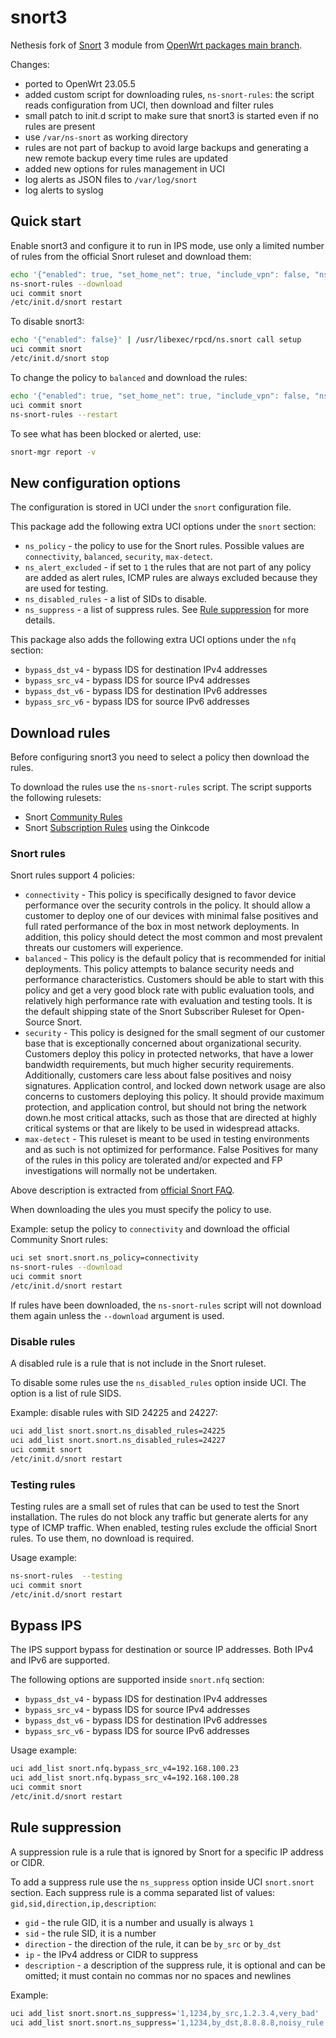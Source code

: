 # snort3

Nethesis fork of [Snort](https://www.snort.org/) 3 module from [OpenWrt packages main branch](https://github.com/openwrt/packages/tree/master/net/snort3).

Changes:

- ported to OpenWrt 23.05.5
- added custom script for downloading rules, `ns-snort-rules`: the script reads configuration from UCI, then download and filter rules
- small patch to init.d script to make sure that snort3 is started even if no rules are present
- use `/var/ns-snort` as working directory
- rules are not part of backup to avoid large backups and generating a new remote backup every time rules are updated
- added new options for rules management in UCI
- log alerts as JSON files to `/var/log/snort`
- log alerts to syslog

## Quick start

Enable snort3 and configure it to run in IPS mode, use only a limited number of rules from the official Snort ruleset and download them:
```bash
echo '{"enabled": true, "set_home_net": true, "include_vpn": false, "ns_policy": "connectivity", "ns_disabled_rules": []}' | /usr/libexec/rpcd/ns.snort call setup
ns-snort-rules --download
uci commit snort
/etc/init.d/snort restart
```

To disable snort3:
```bash
echo '{"enabled": false}' | /usr/libexec/rpcd/ns.snort call setup
uci commit snort
/etc/init.d/snort stop
```

To change the policy to `balanced` and download the rules:
```bash
echo '{"enabled": true, "set_home_net": true, "include_vpn": false, "ns_policy": "balanced", "ns_disabled_rules": []}' | /usr/libexec/rpcd/ns.snort call setup
uci commit snort
ns-snort-rules --restart
```

To see what has been blocked or alerted, use:
```bash
snort-mgr report -v
```

## New configuration options

The configuration is stored in UCI under the `snort` configuration file.

This package add the following extra UCI options under the `snort` section:

- `ns_policy` - the policy to use for the Snort rules. Possible values are `connectivity`, `balanced`, `security`, `max-detect`.
- `ns_alert_excluded` - if set to `1` the rules that are not part of any policy are added as alert rules, ICMP rules are always excluded because they are used for testing.
- `ns_disabled_rules` - a list of SIDs to disable.
- `ns_suppress` - a list of suppress rules. See [Rule suppression](#rule-suppression) for more details.

This package also adds the following extra UCI options under the `nfq` section:

- `bypass_dst_v4` - bypass IDS for destination IPv4 addresses
- `bypass_src_v4` - bypass IDS for source IPv4 addresses
- `bypass_dst_v6` - bypass IDS for destination IPv6 addresses
- `bypass_src_v6` - bypass IDS for source IPv6 addresses

## Download rules

Before configuring snort3 you need to select a policy then download the rules.

To download the rules use the `ns-snort-rules` script.
The script supports the following rulesets:
- Snort [Community Rules](https://www.snort.org/downloads/#rule-downloads)
- Snort [Subscription Rules](https://www.snort.org/products#rule_subscriptions) using the Oinkcode

### Snort rules

Snort rules support 4 policies:
- `connectivity` - This policy is specifically designed to favor device performance over the security controls in the policy. It should allow a customer to deploy one of our devices with minimal false positives and full rated performance of the box in most network deployments. In addition, this policy should detect the most common and most prevalent threats our customers will experience.
- `balanced` - This policy is the default policy that is recommended for initial deployments. This policy attempts to balance security needs and performance characteristics. Customers should be able to start with this policy and get a very good block rate with public evaluation tools, and relatively high performance rate with evaluation and testing tools. It is the default shipping state of the Snort Subscriber Ruleset for Open-Source Snort.
- `security` - This policy is designed for the small segment of our customer base that is exceptionally concerned about organizational security. Customers deploy this policy in protected networks, that have a lower bandwidth requirements, but much higher security requirements. Additionally, customers care less about false positives and noisy signatures. Application control, and locked down network usage are also concerns to customers deploying this policy. It should provide maximum protection, and application control, but should not bring the network down.he most critical attacks, such as those that are directed at highly critical systems or that are likely to be used in widespread attacks.
- `max-detect` - This ruleset is meant to be used in testing environments and as such is not optimized for performance. False Positives for many of the rules in this policy are tolerated and/or expected and FP investigations will normally not be undertaken.

Above description is extracted from [official Snort FAQ](https://www.snort.org/faq/why-are-rules-commented-out-by-default).

When downloading the ules you must specify the policy to use.

Example: setup the policy to `connectivity` and download the official Community Snort rules:
```bash
uci set snort.snort.ns_policy=connectivity
ns-snort-rules --download
uci commit snort
/etc/init.d/snort restart
```

If rules have been downloaded, the `ns-snort-rules` script will not download them again unless the `--download` argument is used.

### Disable rules

A disabled rule is a rule that is not include in the Snort ruleset.

To disable some rules use the `ns_disabled_rules` option inside UCI.
The option is a list of rule SIDS.

Example: disable rules with SID 24225 and 24227:
```bash
uci add_list snort.snort.ns_disabled_rules=24225
uci add_list snort.snort.ns_disabled_rules=24227
uci commit snort
/etc/init.d/snort restart
```

### Testing rules

Testing rules are a small set of rules that can be used to test the Snort installation.
The rules do not block any traffic but generate alerts for any type of ICMP traffic.
When enabled, testing rules exclude the official Snort rules.
To use them, no download is required.

Usage example:
```bash
ns-snort-rules  --testing
uci commit snort
/etc/init.d/snort restart
```

## Bypass IPS

The IPS support bypass for destination or source IP addresses. Both IPv4 and IPv6 are supported.

The following options are supported inside `snort.nfq` section:
- `bypass_dst_v4` - bypass IDS for destination IPv4 addresses
- `bypass_src_v4` - bypass IDS for source IPv4 addresses
- `bypass_dst_v6` - bypass IDS for destination IPv6 addresses
- `bypass_src_v6` - bypass IDS for source IPv6 addresses

Usage example:
```bash
uci add_list snort.nfq.bypass_src_v4=192.168.100.23
uci add_list snort.nfq.bypass_src_v4=192.168.100.28
uci commit snort
/etc/init.d/snort restart
```
## Rule suppression

A suppression rule is a rule that is ignored by Snort for a specific IP address or CIDR.

To add a suppress rule use the `ns_suppress` option inside UCI `snort.snort` section.
Each suppress rule is a comma separated list of values: `gid,sid,direction,ip,description`:

- `gid` - the rule GID, it is a number and usually is always `1`
- `sid` - the rule SID, it is a number
- `direction` - the direction of the rule, it can be `by_src` or `by_dst`
- `ip` - the IPv4 address or CIDR to suppress
- `description` - a description of the suppress rule, it is optional and can be omitted; it must contain no commas nor no spaces and newlines

Example:
```bash
uci add_list snort.snort.ns_suppress='1,1234,by_src,1.2.3.4,very_bad'
uci add_list snort.snort.ns_suppress='1,1234,by_dst,8.8.8.8,noisy_rule'
```